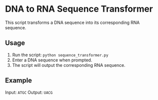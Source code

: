 # DNA to RNA Sequence Transformer

This script transforms a DNA sequence into its corresponding RNA sequence.

## Usage

1. Run the script: `python sequence_transformer.py`
2. Enter a DNA sequence when prompted.
3. The script will output the corresponding RNA sequence.

## Example

Input: `ATGC`
Output: `UACG`
